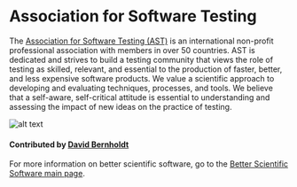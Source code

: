 # Association for Software Testing

The [Association for Software Testing (AST)](https://www.associationforsoftwaretesting.org/) is an international non-profit professional association with members in over 50 countries. AST is dedicated and strives to build a testing community that views the role of testing as skilled, relevant, and essential to the production of faster, better, and less expensive software products. We value a scientific approach to developing and evaluating techniques, processes, and tools. We believe that a self-aware, self-critical attitude is essential to understanding and assessing the impact of new ideas on the practice of testing.

![alt text](https://www.associationforsoftwaretesting.org/wp-content/uploads/new_ast_logo_white_204x102.jpg "AST Logo")

#### Contributed by [David Bernholdt](http://github.com/bernhold)

For more information on better scientific software, go to the [Better Scientific Software main page](http://betterscientificsoftware.info).

<!---
Publish: yes
Categories: Crosscutting Resources
Topics: Projects and organizations
Tags: Organizations
Level: 2
Prerequisites: WhatAreProjectsAndOrganizationsAddressingBetterScientificSw.md
Aggregate: none
--->
